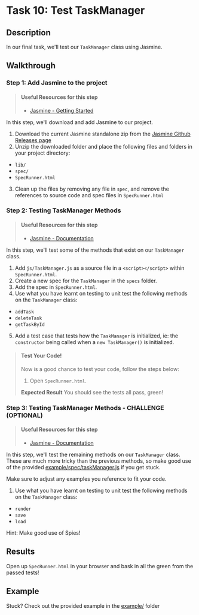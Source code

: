 # Task 10: Test TaskManager

## Description

In our final task, we'll test our `TaskManager` class using Jasmine.

## Walkthrough

### Step 1: Add Jasmine to the project

> #### Useful Resources for this step
> - [Jasmine - Getting Started](https://jasmine.github.io/pages/getting_started.html)

In this step, we'll download and add Jasmine to our project.

1. Download the current Jasmine standalone zip from the [Jasmine Github Releases page](https://github.com/jasmine/jasmine/releases)
2. Unzip the downloaded folder and place the following files and folders in your project directory:
  - `lib/`
  - `spec/`
  - `SpecRunner.html`
3. Clean up the files by removing any file in `spec`, and remove the references to source code and spec files in `SpecRunner.html`

### Step 2: Testing TaskManager Methods

> #### Useful Resources for this step
> - [Jasmine - Documentation](https://jasmine.github.io/api/3.6/global)

In this step, we'll test some of the methods that exist on our `TaskManager` class.

1. Add `js/TaskManager.js` as a source file in a `<script></script>` within `SpecRunner.html`.
2. Create a new spec for the `TaskManager` in the `specs` folder.
3. Add the spec in `SpecRunner.html`.
4. Use what you have learnt on testing to unit test the following methods on the `TaskManager` class:
  - `addTask`
  - `deleteTask`
  - `getTaskById`
5. Add a test case that tests how the `TaskManager` is initialized, ie: the `constructor` being called when a `new TaskManager()` is initialized.

> #### Test Your Code!
> Now is a good chance to test your code, follow the steps below:
> 1. Open `SpecRunner.html`.
>
> **Expected Result**
> You should see the tests all pass, green! 

### Step 3: Testing TaskManager Methods - CHALLENGE (OPTIONAL)

> #### Useful Resources for this step
> - [Jasmine - Documentation](https://jasmine.github.io/api/3.6/global)

In this step, we'll test the remaining methods on our `TaskManager` class. These are much more tricky than the previous methods, so make good use of the provided [example/spec/taskManager.js](example/spec/taskManager.js) if you get stuck.

Make sure to adjust any examples you reference to fit your code.

1. Use what you have learnt on testing to unit test the following methods on the `TaskManager` class:
  - `render`
  - `save`
  - `load`

Hint: Make good use of Spies! 

## Results

Open up `SpecRunner.html` in your browser and bask in all the green from the passed tests!

## Example

Stuck? Check out the provided example in the [example/](example/) folder
